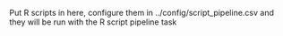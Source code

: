 Put R scripts in here, configure them in ../config/script_pipeline.csv and they will be run with the R script pipeline task